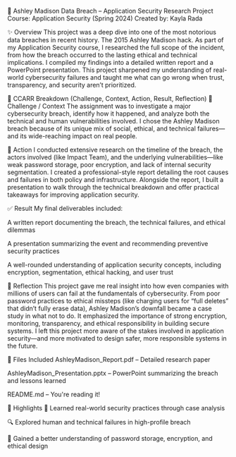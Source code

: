 🔐 Ashley Madison Data Breach – Application Security Research Project
Course: Application Security (Spring 2024)
Created by: Kayla Rada

✨ Overview
This project was a deep dive into one of the most notorious data breaches in recent history. The 2015 Ashley Madison hack. As part of my Application Security course, I researched the full scope of the incident, from how the breach occurred to the lasting ethical and technical implications. I compiled my findings into a detailed written report and a PowerPoint presentation. This project sharpened my understanding of real-world cybersecurity failures and taught me what can go wrong when trust, transparency, and security aren’t prioritized.

🚨 CCARR Breakdown (Challenge, Context, Action, Result, Reflection)
🔹 Challenge / Context
The assignment was to investigate a major cybersecurity breach, identify how it happened, and analyze both the technical and human vulnerabilities involved. I chose the Ashley Madison breach because of its unique mix of social, ethical, and technical failures—and its wide-reaching impact on real people.

🔧 Action
I conducted extensive research on the timeline of the breach, the actors involved (like Impact Team), and the underlying vulnerabilities—like weak password storage, poor encryption, and lack of internal security segmentation. I created a professional-style report detailing the root causes and failures in both policy and infrastructure. Alongside the report, I built a presentation to walk through the technical breakdown and offer practical takeaways for improving application security.

✅ Result
My final deliverables included:

A written report documenting the breach, the technical failures, and ethical dilemmas

A presentation summarizing the event and recommending preventive security practices

A well-rounded understanding of application security concepts, including encryption, segmentation, ethical hacking, and user trust

💭 Reflection
This project gave me real insight into how even companies with millions of users can fail at the fundamentals of cybersecurity. From poor password practices to ethical missteps (like charging users for “full deletes” that didn’t fully erase data), Ashley Madison’s downfall became a case study in what not to do. It emphasized the importance of strong encryption, monitoring, transparency, and ethical responsibility in building secure systems. I left this project more aware of the stakes involved in application security—and more motivated to design safer, more responsible systems in the future.

📁 Files Included
AshleyMadison_Report.pdf – Detailed research paper

AshleyMadison_Presentation.pptx – PowerPoint summarizing the breach and lessons learned

README.md – You're reading it!

🌟 Highlights
🧠 Learned real-world security practices through case analysis

🔍 Explored human and technical failures in high-profile breach

🔐 Gained a better understanding of password storage, encryption, and ethical design
